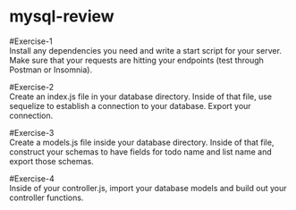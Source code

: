 # mysql-review

#Exercise-1 <br />
Install any dependencies you need and write a start script for your server.  Make sure that your requests are hitting your endpoints (test through Postman or Insomnia).

#Exercise-2 <br />
Create an index.js file in your database directory. Inside of that file, use sequelize to establish a connection to your database.
Export your connection.

#Exercise-3 <br />
Create a models.js file inside your database directory. Inside of that file, construct your schemas to have fields for todo name and list name and export those schemas.

#Exercise-4 <br />
Inside of your controller.js, import your database models and build out your controller functions.
